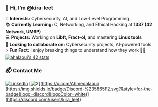 ### 👋 Hi, I’m **@kira-leet**  
💡 **Interests:** Cybersecurity, AI, and Low-Level Programming  
📚 **Currently Learning:** C, Networking, and Ethical Hacking at **1337 (42 Network, UM6P)**  
💻 **Projects:** Working on **Libft, Fract-ol,** and mastering **Linux tools**  
🤝 **Looking to collaborate on:** Cybersecurity projects, AI-powered tools  
⚡ **Fun Fact:** I enjoy breaking things to understand how they work 🐱‍💻  
[![ahalaoui's 42 stats](https://badge.mediaplus.ma/darkblue/ahalaoui)](https://github.com/oakoudad/badge42)
### 📬 Contact Me  
[![LinkedIn](https://img.shields.io/badge/LinkedIn-%230A66C2.svg?&style=for-the-badge&logo=linkedin&logoColor=white)](https://www.linkedin.com/in/ahmed-alaoui-b70b5730b/) [![X](https://img.shields.io/badge/X-%23171717.svg?&style=for-the-badge&logo=twitter&logoColor=white)](https://x.com/Ahmedalaouii (https://img.shields.io/badge/Discord-%235865F2.svg?&style=for-the-badge&logo=discord&logoColor=white)](https://discord.com/users/kira_leet)
  
